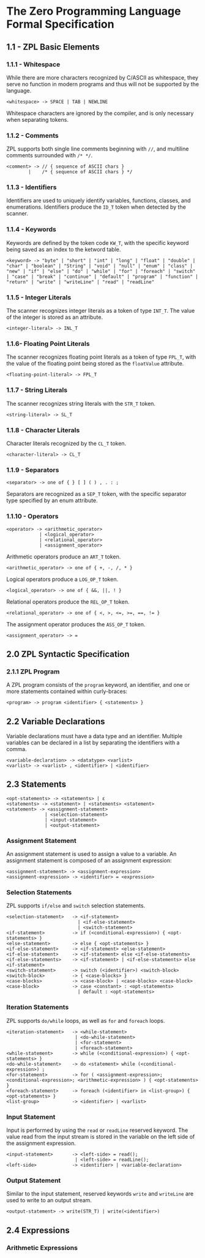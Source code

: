 # The Zero Programming Language Formal Specification  
## 1.1 - ZPL Basic Elements
### 1.1.1 - Whitespace
While there are more characters recognized by C/ASCII as whitespace, they serve no function in modern programs and thus will not be supported by the language.
```
<whitespace> -> SPACE | TAB | NEWLINE
```
Whitespace characters are ignored by the compiler, and is only necessary when separating tokens.
### 1.1.2 - Comments
ZPL supports both single line comments beginning with `//`, and multiline comments surrounded with `/* */`.
```
<comment> -> // { sequence of ASCII chars }
        |    /* { sequence of ASCII chars } */
```
### 1.1.3 - Identifiers
Identifiers are used to uniquely identify variables, functions, classes, and enumerations. Identifiers produce the `ID_T` token when detected by the scanner.
### 1.1.4 - Keywords
Keywords are defined by the token code `KW_T`, with the specific keyword being saved as an index to the ketword table. 
```
<keyword> -> "byte" | "short" | "int" | "long" | "float" | "double" | "char" | "boolean" | "String" | "void" | "null" | "enum" | "class" | "new" | "if" | "else" | "do" | "while" | "for" | "foreach" | "switch" | "case" | "break" | "continue" | "default" | "program" | "function" | "return" | "write" | "writeLine" | "read" | "readLine"
```
### 1.1.5 - Integer Literals
The scanner recognizes integer literals as a token of type `INT_T`. The value of the integer is stored as an attribute.
```
<integer-literal> -> INL_T
```
### 1.1.6- Floating Point Literals
The scanner recognizes floating point literals as a token of type `FPL_T`, with the value of the floating point being stored as the `floatValue` attribute.
```
<floating-point-literal> -> FPL_T
```
### 1.1.7 - String Literals
The scanner recognizes string literals with the `STR_T` token.
```
<string-literal> -> SL_T
```
### 1.1.8 - Character Literals
Character literals recognized by the `CL_T` token.
```
<character-literal> -> CL_T
```
### 1.1.9 - Separators
```
<separator> -> one of { } [ ] ( ) , . : ;
```
Separators are recognized as a `SEP_T` token, with the specific separator type specified by an enum attribute. 
### 1.1.10 - Operators
```
<operator> -> <arithmetic_operator>
            | <logical_operator>
            | <relational_operator>
            | <assignment_operator>
```
Arithmetic operators produce an `ART_T` token.
```
<arithmetic_operator> -> one of { +, -, /, * }
```
Logical operators produce a `LOG_OP_T` token.
```
<logical_operator> -> one of { &&, ||, ! }
```
Relational operators produce the `REL_OP_T` token.
```
<relational_operator> -> one of { <, >, <=, >=, ==, != }
```
The assignment operator produces the `ASS_OP_T` token.
```
<assignment_operator> -> =
```
## 2.0 ZPL Syntactic Specification
### 2.1.1 ZPL Program
A ZPL program consists of the `program` keyword, an identifier, and one or more statements contained within curly-braces:
```
<program> -> program <identifier> { <statements> }
```
## 2.2 Variable Declarations
Variable declarations must have a data type and an identifier. Multiple variables can be declared in a list by separating the identifiers with a comma.
```
<variable-declaration> -> <datatype> <varlist>
<varlist> -> <varlist> , <identifier> | <identifier>
```
## 2.3 Statements
```
<opt-statements> -> <statements> | ε
<statements> -> <statement> | <statements> <statement>
<statement> -> <assignment-statement>
              | <selection-statement>
              | <input-statement>
              | <output-statement>
```
### Assignment Statement
An assignment statement is used to assign a value to a variable. An assignment statement is composed of an assignment expression:
```
<assignment-statement> -> <assignment-expression>
<assignment-expression> -> <identifier> = <expression>
```
### Selection Statements
ZPL supports `if/else` and `switch` selection statements. 
```
<selection-statement>   -> <if-statement>
                          | <if-else-statement>
                          | <switch-statement>
<if-statement>          -> if (<conditional-expression>) { <opt-statements> }
<else-statement>        -> else { <opt-statements> }
<if-else-statement>     -> <if-statement> <else-statement>
<if-else-statement>     -> <if-statement> else <if-else-statements>
<if-else-statements>    -> <if-statement> | <if-else-statements> else <if-statement>
<switch-statement>      -> switch (<identifier>) <switch-block>
<switch-block>          -> { <case-blocks> }
<case-blocks>           -> <case-block> | <case-blocks> <case-block>
<case-block>            -> case <constant> : <opt-statements>
                          | default : <opt-statements>
```
### Iteration Statements
ZPL supports `do/while` loops, as well as `for` and `foreach` loops.
```
<iteration-statement>   -> <while-statement>
                         | <do-while-statement>
                         | <for-statement>
                         | <foreach-statement>
<while-statement>       -> while (<conditional-expression>) { <opt-statements> }
<do-while-statement>    -> do <statement> while (<conditional-expression>) ;
<for-statement>         -> for ( <assignment-expression>; <conditional-expression>; <arithmetic-expression> ) { <opt-statements> }
<foreach-statement>     -> foreach (<identifier> in <list-group>) { <opt-statements> }
<list-group>            -> <identifier> | <varlist>
```
### Input Statement
Input is performed by using the `read` or `readLine` reserved keyword. The value read from the input stream is stored in the variable on the left side of the assignment expression.
```
<input-statement>       -> <left-side> = read();
                         | <left-side> = readLine();
<left-side>             -> <identifier> | <variable-declaration>
```
### Output Statement
Similar to the input statement, reserved keywords `write` and `writeLine` are used to write to an output stream.
```
<output-statement> -> write(STR_T) | write(<identifier>)
```
## 2.4 Expressions
### Arithmetic Expressions

